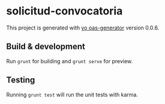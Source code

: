 # solicitud-convocatoria

This project is generated with [yo oas-generator](https://github.com/fabianLeon/oas)
version 0.0.6.

## Build & development

Run `grunt` for building and `grunt serve` for preview.

## Testing

Running `grunt test` will run the unit tests with karma.
